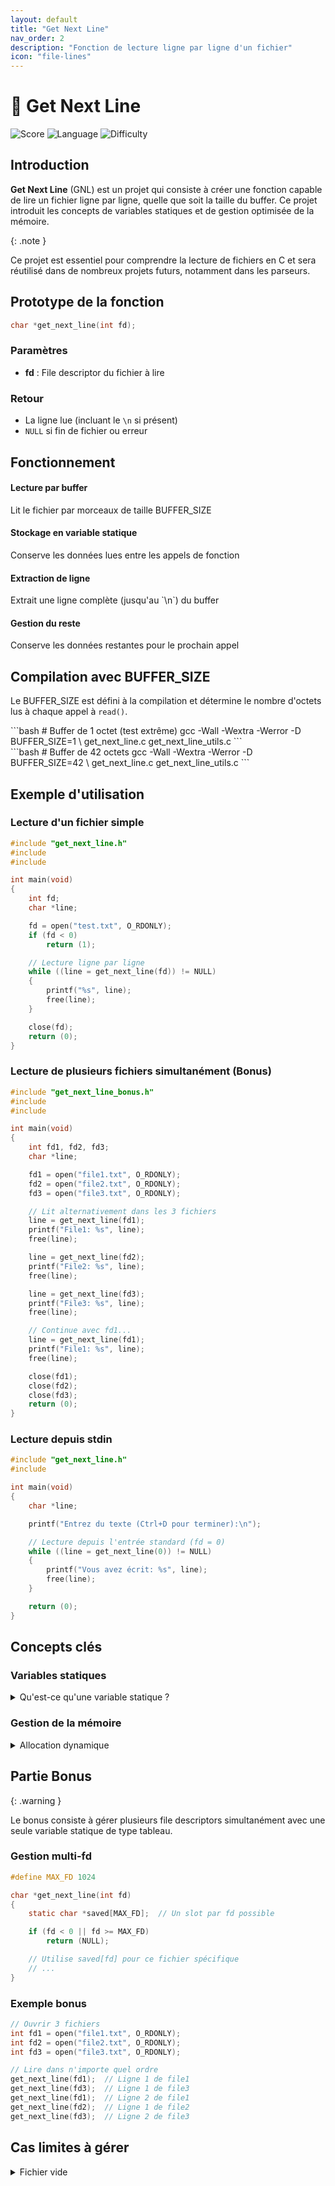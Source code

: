 ```yaml
---
layout: default
title: "Get Next Line"
nav_order: 2
description: "Fonction de lecture ligne par ligne d'un fichier"
icon: "file-lines"
---
```


# 📄 Get Next Line

![Score](https://img.shields.io/badge/Score-112%2F100-success)
![Language](https://img.shields.io/badge/Language-C-blue)
![Difficulty](https://img.shields.io/badge/Difficulty-Medium-orange)

## Introduction

**Get Next Line** (GNL) est un projet qui consiste à créer une fonction capable de lire un fichier ligne par ligne, quelle que soit la taille du buffer. Ce projet introduit les concepts de variables statiques et de gestion optimisée de la mémoire.

{: .note }
>
Ce projet est essentiel pour comprendre la lecture de fichiers en C et sera réutilisé dans de nombreux projets futurs, notamment dans les parseurs.

## Prototype de la fonction

```c
char *get_next_line(int fd);
```

### Paramètres

- **fd** : File descriptor du fichier à lire

### Retour

- La ligne lue (incluant le `\n` si présent)
- `NULL` si fin de fichier ou erreur

## Fonctionnement

<div class="steps-container">
  <div class="step">
  <h4>Lecture par buffer</h4>
  <p>Lit le fichier par morceaux de taille BUFFER_SIZE</p>
</div>

  <div class="step">
  <h4>Stockage en variable statique</h4>
  <p>Conserve les données lues entre les appels de fonction</p>
</div>

  <div class="step">
  <h4>Extraction de ligne</h4>
  <p>Extrait une ligne complète (jusqu'au `\n`) du buffer</p>
</div>

  <div class="step">
  <h4>Gestion du reste</h4>
  <p>Conserve les données restantes pour le prochain appel</p>
</div>
</div>

## Compilation avec BUFFER_SIZE

Le BUFFER_SIZE est défini à la compilation et détermine le nombre d'octets lus à chaque appel à `read()`.

<div class="tabs-container">
  <div class="tab-buttons"></div>
  <div id="petit-buffer" class="tab-content">
```bash
    # Buffer de 1 octet (test extrême)
    gcc -Wall -Wextra -Werror -D BUFFER_SIZE=1 \
        get_next_line.c get_next_line_utils.c
    ```
  </div>
  <div id="buffer-standard" class="tab-content">
```bash
    # Buffer de 42 octets
    gcc -Wall -Wextra -Werror -D BUFFER_SIZE=42 \
        get_next_line.c get_next_line_utils.c
    ```
  </div>
</div>
</div>

## Exemple d'utilisation

### Lecture d'un fichier simple

```c
#include "get_next_line.h"
#include
#include

int main(void)
{
    int fd;
    char *line;

    fd = open("test.txt", O_RDONLY);
    if (fd < 0)
        return (1);

    // Lecture ligne par ligne
    while ((line = get_next_line(fd)) != NULL)
    {
        printf("%s", line);
        free(line);
    }

    close(fd);
    return (0);
}
```

### Lecture de plusieurs fichiers simultanément (Bonus)

```c
#include "get_next_line_bonus.h"
#include
#include

int main(void)
{
    int fd1, fd2, fd3;
    char *line;

    fd1 = open("file1.txt", O_RDONLY);
    fd2 = open("file2.txt", O_RDONLY);
    fd3 = open("file3.txt", O_RDONLY);

    // Lit alternativement dans les 3 fichiers
    line = get_next_line(fd1);
    printf("File1: %s", line);
    free(line);

    line = get_next_line(fd2);
    printf("File2: %s", line);
    free(line);

    line = get_next_line(fd3);
    printf("File3: %s", line);
    free(line);

    // Continue avec fd1...
    line = get_next_line(fd1);
    printf("File1: %s", line);
    free(line);

    close(fd1);
    close(fd2);
    close(fd3);
    return (0);
}
```

### Lecture depuis stdin

```c
#include "get_next_line.h"
#include

int main(void)
{
    char *line;

    printf("Entrez du texte (Ctrl+D pour terminer):\n");

    // Lecture depuis l'entrée standard (fd = 0)
    while ((line = get_next_line(0)) != NULL)
    {
        printf("Vous avez écrit: %s", line);
        free(line);
    }

    return (0);
}
```

## Concepts clés

### Variables statiques

<details>
<summary>Qu'est-ce qu'une variable statique ?</summary>

Une variable statique conserve sa valeur entre les appels de fonction.

  ```c
  char *get_next_line(int fd)
  {
      static char *saved;  // Conservée entre les appels

      if (!saved)
          saved = malloc(BUFFER_SIZE + 1);
      // ...
  }
  ```

  {: .warning }
>
  La variable statique doit être libérée avant de retourner NULL à la fin du fichier !
</details>

### Gestion de la mémoire

<details>
<summary>Allocation dynamique</summary>

```c
    // Allouer un buffer de lecture
    char *buffer = malloc(sizeof(char) * (BUFFER_SIZE + 1));
    if (!buffer)
        return (NULL);

    // Toujours initialiser
    buffer[BUFFER_SIZE] = '\0';
    ```
</details>

  <details>
<summary>Libération mémoire</summary>

```c
    // Libérer et mettre à NULL
    free(buffer);
    buffer = NULL;

    // Pour la variable statique en fin de fichier
    if (saved)
    {
        free(saved);
        saved = NULL;
    }
    return (NULL);
    ```
</details>

  <details>
<summary>Réallocation</summary>

```c
    // Agrandir le buffer si nécessaire
    char *new_buffer = ft_strjoin(saved, buffer);
    free(saved);
    saved = new_buffer;
    ```
</details>

### File Descriptors

<details>
<summary>Comprendre les file descriptors</summary>

- **0** : stdin (entrée standard)
  - **1** : stdout (sortie standard)
  - **2** : stderr (sortie d'erreur)
  - **3+** : fichiers ouverts par le programme

  ```c
  // Ouvrir un fichier
  int fd = open("file.txt", O_RDONLY);

  // Vérifier l'ouverture
  if (fd < 0)
      return (error);

  // Lire avec get_next_line
  char *line = get_next_line(fd);

  // Toujours fermer !
  close(fd);
  ```
</details>

## Partie Bonus

{: .warning }
>
Le bonus consiste à gérer plusieurs file descriptors simultanément avec une seule variable statique de type tableau.

### Gestion multi-fd

```c
#define MAX_FD 1024

char *get_next_line(int fd)
{
    static char *saved[MAX_FD];  // Un slot par fd possible

    if (fd < 0 || fd >= MAX_FD)
        return (NULL);

    // Utilise saved[fd] pour ce fichier spécifique
    // ...
}
```

### Exemple bonus

```c
// Ouvrir 3 fichiers
int fd1 = open("file1.txt", O_RDONLY);
int fd2 = open("file2.txt", O_RDONLY);
int fd3 = open("file3.txt", O_RDONLY);

// Lire dans n'importe quel ordre
get_next_line(fd1);  // Ligne 1 de file1
get_next_line(fd3);  // Ligne 1 de file3
get_next_line(fd1);  // Ligne 2 de file1
get_next_line(fd2);  // Ligne 1 de file2
get_next_line(fd3);  // Ligne 2 de file3
```

## Cas limites à gérer

<details>
<summary>Fichier vide</summary>

```c
    // Doit retourner NULL immédiatement
    int fd = open("empty.txt", O_RDONLY);
    char *line = get_next_line(fd);  // NULL
    ```
</details>

  <details>
<summary>Ligne sans \n à la fin</summary>

```c
    // Dernière ligne sans retour à la ligne
    // Doit quand même retourner la ligne
    "Dernière ligne sans \\n"  // Doit être retourné
    ```
</details>

  <details>
<summary>Fichier avec uniquement \n</summary>

```c
    // Fichier contenant : "\n\n\n"
    line1 = get_next_line(fd);  // "\n"
    line2 = get_next_line(fd);  // "\n"
    line3 = get_next_line(fd);  // "\n"
    line4 = get_next_line(fd);  // NULL
    ```
</details>

  <details>
<summary>Buffer size = 1</summary>

```c
    // Doit fonctionner même avec un buffer d'1 octet
    gcc -D BUFFER_SIZE=1 ...
    ```
</details>

  <details>
<summary>Très grande ligne</summary>

```c
    // Ligne de 10000 caractères
    // Doit être gérée correctement
    ```
</details>

## Algorithme général

```c
1. Si fd invalide ou erreur → retourner NULL

2. Lire BUFFER_SIZE octets du fichier
   - Si erreur de lecture → libérer et retourner NULL
   - Si fin de fichier (0 octets lus) → traiter le reste et retourner NULL

3. Ajouter les octets lus au buffer statique

4. Chercher '\n' dans le buffer statique
   - Si trouvé :
     • Extraire la ligne (jusqu'au '\n' inclus)
     • Garder le reste dans le buffer statique
     • Retourner la ligne

   - Si non trouvé :
     • Retourner à l'étape 2 (lire plus de données)

5. À la fin du fichier :
   - Si buffer statique non vide → retourner ce qu'il reste
   - Sinon → retourner NULL
```

## Structure recommandée

```
get_next_line/
├── get_next_line.c        # Fonction principale
├── get_next_line_utils.c  # Fonctions utilitaires
├── get_next_line.h        # Header
├── get_next_line_bonus.c  # Version bonus (multi-fd)
├── get_next_line_bonus.h  # Header bonus
└── test/
    ├── main.c             # Tests
    └── files/             # Fichiers de test
```

## Fonctions utilitaires

<div class="tabs-container">
  <div class="tab-buttons"></div>
  <div id="strlen" class="tab-content">
```c
    size_t  ft_strlen(const char *s)
    {
        size_t i = 0;
        while (s[i])
            i++;
        return (i);
    }
    ```
  </div>
  <div id="strchr" class="tab-content">
```c
    char    *ft_strchr(const char *s, int c)
    {
        while (*s)
        {
            if (*s == (char)c)
                return ((char *)s);
            s++;
        }
        if (c == '\0')
            return ((char *)s);
        return (NULL);
    }
    ```
  </div>
</div>
</div>

## Tests recommandés

<div class="code-tabs">
```bash Testeur Tripouille
git clone https://github.com/Tripouille/gnlTester.git
cd gnlTester
make m  # Tests mandatory
make b  # Tests bonus
```

```bash Tests manuels
# Créer des fichiers de test
echo -e "Line 1\nLine 2\nLine 3" > test.txt
echo -n "No newline at end" > test2.txt
echo -e "\n\n\n" > test3.txt

# Compiler et tester
gcc -Wall -Wextra -Werror -D BUFFER_SIZE=42 \
    get_next_line.c get_next_line_utils.c main.c
./a.out
```

```bash Valgrind
# Vérifier les fuites mémoire
valgrind --leak-check=full --show-leak-kinds=all ./a.out
```
</div>

## Pièges à éviter

{: .warning }
>
**Fuite mémoire sur la variable statique** : Pensez à libérer saved avant de retourner NULL en fin de fichier.

{: .warning }
>
**Oubli du \\0** : Toujours terminer vos chaînes avec un caractère nul.

{: .warning }
>
**Mauvaise gestion du reste** : Le reste après un \\n doit être conservé pour le prochain appel.

{: .warning }
>
**Buffer non initialisé** : Toujours initialiser vos buffers avant utilisation.

## Conseils

{: .tip }
>
**Testez avec différents BUFFER_SIZE** : 1, 42, 1024, 10000000. Votre fonction doit fonctionner dans tous les cas.

{: .tip }
>
**Dessinez le flux de données** : Faites des schémas pour visualiser comment les données circulent entre les appels.

{: .tip }
>
**Utilisez des testeurs** : Les testeurs de la communauté couvrent de nombreux cas limites.

## Ressources

<div class="card-container">
  <div class="project-card">
  <h3>man read</h3>
  <p>```bash
    man 2 read
    ```
    Documentation de la fonction read()</p>
</div>

  <div class="project-card">
  <h3>man open</h3>
  <p>```bash
    man 2 open
    ```
    Documentation de la fonction open()</p>
</div>

  <div class="project-card">
  <h3>Static variables</h3>
  <p>Comprendre les variables statiques en C</p>
  <a href="https://www.geeksforgeeks.org/static-variables-in-c/" class="btn btn-primary">Voir plus</a>
</div>

  <div class="project-card">
  <h3>File I/O</h3>
  <p>Guide complet sur les I/O en C</p>
  <a href="https://www.gnu.org/software/libc/manual/html_node/Low_002dLevel-I_002fO.html" class="btn btn-primary">Voir plus</a>
</div>
</div>

## Conclusion

Get Next Line est un projet fondamental qui vous apprendra :
- La gestion de la mémoire dynamique
- Les variables statiques
- La manipulation de fichiers
- L'optimisation des lectures

{: .check }
>
Cette fonction sera réutilisée dans presque tous vos projets futurs nécessitant la lecture de fichiers !
